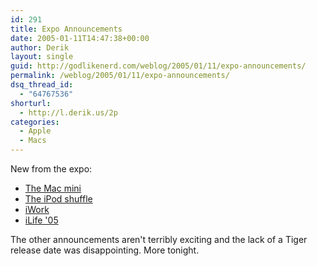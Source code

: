 ```yaml
---
id: 291
title: Expo Announcements
date: 2005-01-11T14:47:38+00:00
author: Derik
layout: single
guid: http://godlikenerd.com/weblog/2005/01/11/expo-announcements/
permalink: /weblog/2005/01/11/expo-announcements/
dsq_thread_id:
  - "64767536"
shorturl:
  - http://l.derik.us/2p
categories:
  - Apple
  - Macs
---
```

New from the expo:

  * [The Mac mini](http://www.apple.com/macmini/)
  * [The iPod shuffle](http://www.apple.com/ipodshuffle/)
  * [iWork](http://www.apple.com/iwork/)
  * [iLife '05](http://www.apple.com/ilife/)

The other announcements aren't terribly exciting and the lack of a Tiger release date was disappointing. More tonight.